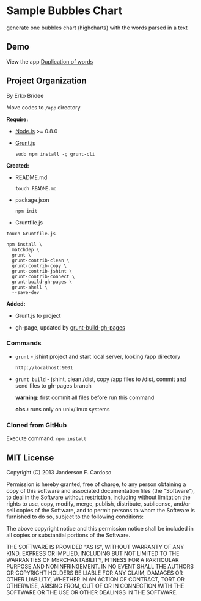 # Sample Bubbles Chart

generate one bubbles chart (highcharts) with the words parsed in a text


## Demo

View the app [Duplication of words](http://jandersonfc.github.io/sample-bubbles-chart/)


## Project Organization

By Erko Bridee


Move codes to `/app` directory


**Require:**

* [Node.js](http://nodejs.org/) >= 0.8.0

* [Grunt.js](http://gruntjs.com/)

  `sudo npm install -g grunt-cli` 


**Created:** 

* README.md 

  `touch README.md`

* package.json

  `npm init`

* Gruntfile.js

```
touch Gruntfile.js

npm install \
  matchdep \
  grunt \
  grunt-contrib-clean \ 
  grunt-contrib-copy \
  grunt-contrib-jshint \
  grunt-contrib-connect \
  grunt-build-gh-pages \
  grunt-shell \
  --save-dev  
```  


**Added:**

* Grunt.js to project

* gh-page, updated by [grunt-build-gh-pages](https://github.com/pajtai/grunt-build-gh-pages)


### Commands

* `grunt` - jshint project and start local server, looking /app directory

  `http://localhost:9001`

* `grunt build` - jshint, clean /dist, copy /app files to /dist, commit and send files to gh-pages branch

  **warning:** first commit all files before run this command

  **obs.:** runs only on unix/linux systems 


### Cloned from GitHub

Execute command: `npm install`


## MIT License

Copyright (C) 2013 Janderson F. Cardoso

Permission is hereby granted, free of charge, to any person obtaining a copy of this software and associated documentation files (the "Software"), to deal in the Software without restriction, including without limitation the rights to use, copy, modify, merge, publish, distribute, sublicense, and/or sell copies of the Software, and to permit persons to whom the Software is furnished to do so, subject to the following conditions:

The above copyright notice and this permission notice shall be included in all copies or substantial portions of the Software.

THE SOFTWARE IS PROVIDED "AS IS", WITHOUT WARRANTY OF ANY KIND, EXPRESS OR IMPLIED, INCLUDING BUT NOT LIMITED TO THE WARRANTIES OF MERCHANTABILITY, FITNESS FOR A PARTICULAR PURPOSE AND NONINFRINGEMENT. IN NO EVENT SHALL THE AUTHORS OR COPYRIGHT HOLDERS BE LIABLE FOR ANY CLAIM, DAMAGES OR OTHER LIABILITY, WHETHER IN AN ACTION OF CONTRACT, TORT OR OTHERWISE, ARISING FROM, OUT OF OR IN CONNECTION WITH THE SOFTWARE OR THE USE OR OTHER DEALINGS IN THE SOFTWARE.